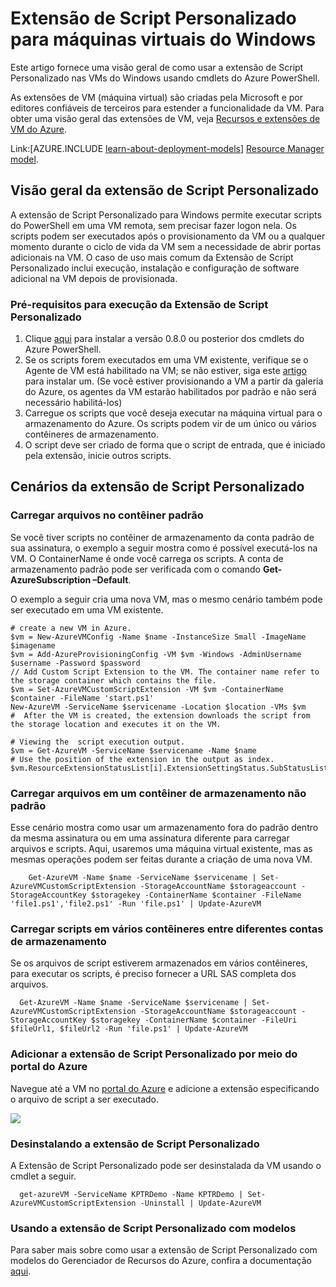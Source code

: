<properties
   pageTitle="Extensão de Script Personalizado em uma VM do Windows | Microsoft Azure"
   description="Automatizar tarefas de configuração de VM do Azure usando a extensão de Script Personalizado para executar scripts do PowerShell em uma VM remota do Windows"
   services="virtual-machines-windows"
   documentationCenter=""
   authors="kundanap"
   manager="timlt"
   editor=""
   tags="azure-service-management"/>

<tags
   ms.service="virtual-machines-windows"
   ms.devlang="na"
   ms.topic="article"
   ms.tgt_pltfrm="vm-windows"
   ms.workload="infrastructure-services"
   ms.date="08/06/2015"
   ms.author="kundanap"/>

# Extensão de Script Personalizado para máquinas virtuais do Windows

Este artigo fornece uma visão geral de como usar a extensão de Script Personalizado nas VMs do Windows usando cmdlets do Azure PowerShell.

As extensões de VM (máquina virtual) são criadas pela Microsoft e por editores confiáveis de terceiros para estender a funcionalidade da VM. Para obter uma visão geral das extensões de VM, veja [Recursos e extensões de VM do Azure](virtual-machines-windows-extensions-features.md).

Link:[AZURE.INCLUDE [learn-about-deployment-models](../../includes/learn-about-deployment-models-classic-include.md)] [Resource Manager model](virtual-machines-extensions-customscript.md).


## Visão geral da extensão de Script Personalizado

A extensão de Script Personalizado para Windows permite executar scripts do PowerShell em uma VM remota, sem precisar fazer logon nela. Os scripts podem ser executados após o provisionamento da VM ou a qualquer momento durante o ciclo de vida da VM sem a necessidade de abrir portas adicionais na VM. O caso de uso mais comum da Extensão de Script Personalizado inclui execução, instalação e configuração de software adicional na VM depois de provisionada.

### Pré-requisitos para execução da Extensão de Script Personalizado

1. Clique <a href="http://azure.microsoft.com/downloads" target="_blank">aqui</a> para instalar a versão 0.8.0 ou posterior dos cmdlets do Azure PowerShell.
2. Se os scripts forem executados em uma VM existente, verifique se o Agente de VM está habilitado na VM; se não estiver, siga este <a href="https://msdn.microsoft.com/library/azure/dn832621.aspx" target="_blank">artigo</a> para instalar um. (Se você estiver provisionando a VM a partir da galeria do Azure, os agentes da VM estarão habilitados por padrão e não será necessário habilitá-los)
3. Carregue os scripts que você deseja executar na máquina virtual para o armazenamento do Azure. Os scripts podem vir de um único ou vários contêineres de armazenamento.
4. O script deve ser criado de forma que o script de entrada, que é iniciado pela extensão, inicie outros scripts.

## Cenários da extensão de Script Personalizado

### Carregar arquivos no contêiner padrão

Se você tiver scripts no contêiner de armazenamento da conta padrão de sua assinatura, o exemplo a seguir mostra como é possível executá-los na VM. O ContainerName é onde você carrega os scripts. A conta de armazenamento padrão pode ser verificada com o comando **Get-AzureSubscription –Default**.

O exemplo a seguir cria uma nova VM, mas o mesmo cenário também pode ser executado em uma VM existente.

    # create a new VM in Azure.
    $vm = New-AzureVMConfig -Name $name -InstanceSize Small -ImageName $imagename
    $vm = Add-AzureProvisioningConfig -VM $vm -Windows -AdminUsername $username -Password $password
    // Add Custom Script Extension to the VM. The container name refer to the storage container which contains the file.
    $vm = Set-AzureVMCustomScriptExtension -VM $vm -ContainerName $container -FileName 'start.ps1'
    New-AzureVM -ServiceName $servicename -Location $location -VMs $vm
    #  After the VM is created, the extension downloads the script from the storage location and executes it on the VM.

    # Viewing the  script execution output.
    $vm = Get-AzureVM -ServiceName $servicename -Name $name
    # Use the position of the extension in the output as index.
    $vm.ResourceExtensionStatusList[i].ExtensionSettingStatus.SubStatusList

### Carregar arquivos em um contêiner de armazenamento não padrão

Esse cenário mostra como usar um armazenamento fora do padrão dentro da mesma assinatura ou em uma assinatura diferente para carregar arquivos e scripts. Aqui, usaremos uma máquina virtual existente, mas as mesmas operações podem ser feitas durante a criação de uma nova VM.

        Get-AzureVM -Name $name -ServiceName $servicename | Set-AzureVMCustomScriptExtension -StorageAccountName $storageaccount -StorageAccountKey $storagekey -ContainerName $container -FileName 'file1.ps1','file2.ps1' -Run 'file.ps1' | Update-AzureVM

### Carregar scripts em vários contêineres entre diferentes contas de armazenamento

  Se os arquivos de script estiverem armazenados em vários contêineres, para executar os scripts, é preciso fornecer a URL SAS completa dos arquivos.

      Get-AzureVM -Name $name -ServiceName $servicename | Set-AzureVMCustomScriptExtension -StorageAccountName $storageaccount -StorageAccountKey $storagekey -ContainerName $container -FileUri $fileUrl1, $fileUrl2 -Run 'file.ps1' | Update-AzureVM


### Adicionar a extensão de Script Personalizado por meio do portal do Azure

Navegue até a VM no <a href="https://portal.azure.com/ " target="_blank">portal do Azure</a> e adicione a extensão especificando o arquivo de script a ser executado.

  ![][5]


### Desinstalando a extensão de Script Personalizado

A Extensão de Script Personalizado pode ser desinstalada da VM usando o cmdlet a seguir.

      get-azureVM -ServiceName KPTRDemo -Name KPTRDemo | Set-AzureVMCustomScriptExtension -Uninstall | Update-AzureVM

### Usando a extensão de Script Personalizado com modelos

Para saber mais sobre como usar a extensão de Script Personalizado com modelos do Gerenciador de Recursos do Azure, confira a documentação [aqui](virtual-machines-extensions-customscript.md).

<!--Image references-->
[5]: ./media/virtual-machines-windows-classic-extensions-customscript/addcse.png

<!---HONumber=AcomDC_0323_2016-->